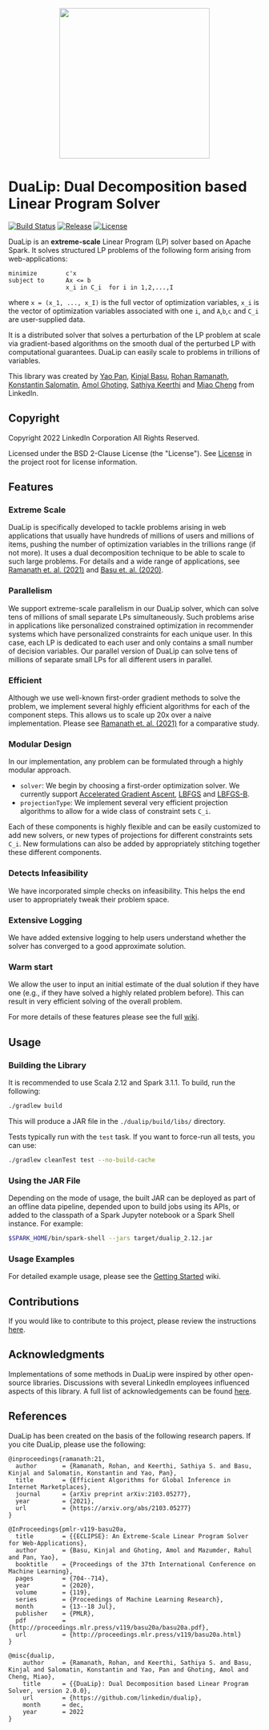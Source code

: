 <p align="center">
   <img src="https://github.com/linkedin/DuaLip/blob/master/logo.jpg" height="300">
</p>
   
# DuaLip: Dual Decomposition based Linear Program Solver
[![Build Status](https://github.com/linkedin/DuaLip/actions/workflows/ci.yml/badge.svg?branch=master&event=push)](https://github.com/linkedin/DuaLip/actions/workflows/ci.yml?query=branch%3Amaster+event%3Apush)
[![Release](https://img.shields.io/github/v/release/linkedin/DuaLip)](https://github.com/linkedin/DuaLip/releases/)
[![License](https://img.shields.io/badge/License-BSD%202--Clause-orange.svg)](LICENSE)

DuaLip is an **extreme-scale** Linear Program (LP) solver based on Apache Spark. It solves structured LP 
problems of the following form arising from web-applications:

```
minimize        c'x
subject to      Ax <= b
                x_i in C_i  for i in 1,2,...,I
```

where `x = (x_1, ..., x_I)` is the full vector of optimization variables, `x_i` is the vector of optimization
variables associated with one `i`, and `A`,`b`,`c` and `C_i` are 
user-supplied data.  
 
It is a distributed solver that solves a perturbation of the LP problem at scale 
via gradient-based algorithms on the smooth dual of the perturbed LP with 
computational guarantees. DuaLip can easily scale to problems in trillions of variables. 

This library was created by [Yao Pan](https://www.linkedin.com/in/panyaopy/), [Kinjal Basu](https://www.linkedin.com/in/kinjalbasu/), 
[Rohan Ramanath](https://www.linkedin.com/in/rohanramanath/), [Konstantin Salomatin](https://www.linkedin.com/in/ksalomatin/), [Amol Ghoting](https://www.linkedin.com/in/amolghoting/), [Sathiya Keerthi](https://www.linkedin.com/in/sathiya-keerthi-selvaraj-ba963414/) and 
[Miao Cheng](https://www.linkedin.com/in/miaocheng0808/) from LinkedIn.

## Copyright

Copyright 2022 LinkedIn Corporation
All Rights Reserved.

Licensed under the BSD 2-Clause License (the "License").
See [License](LICENSE) in the project root for license information.

## Features

### Extreme Scale
DuaLip is specifically developed to tackle problems arising in web applications that usually have hundreds of millions of users
and millions of items, pushing the number of optimization variables in the trillions range (if not more). It uses a dual 
decomposition technique to be able to scale to such large problems. For details and a wide range of applications, see [Ramanath et. al. (2021)](https://arxiv.org/pdf/2103.05277.pdf) and [Basu et. al. (2020)](http://proceedings.mlr.press/v119/basu20a/basu20a.pdf).

### Parallelism
We support extreme-scale parallelism in our DuaLip solver, which can solve tens of millions of small separate LPs simultaneously. Such problems arise in applications like personalized constrained optimization in recommender systems which have personalized constraints for each unique user. In this case, each LP is dedicated to each user and only contains a small number of decision variables. Our parallel version of DuaLip can solve tens of millions of separate small LPs for all different users in parallel.

### Efficient
Although we use well-known first-order gradient methods to solve the problem, we implement several highly efficient algorithms 
for each of the component steps. This allows us to scale up 20x over a naive 
implementation. Please see [Ramanath et. al. (2021)](https://arxiv.org/pdf/2103.05277.pdf) for a comparative study.

### Modular Design
In our implementation, any problem can be formulated through a highly modular approach.
* `solver`: We begin by choosing a first-order optimization solver. We currently support
[Accelerated Gradient Ascent](https://www.ceremade.dauphine.fr/~carlier/FISTA), [LBFGS](https://en.wikipedia.org/wiki/Limited-memory_BFGS) and [LBFGS-B](https://en.wikipedia.org/wiki/Limited-memory_BFGS).
* `projectionType`: We implement several very efficient projection algorithms to allow for a wide class of constraint
sets `C_i`. 

Each of these components is highly flexible and can be easily customized to add new solvers, or new types of projections
for different constraints sets `C_i`. New formulations can also be added by appropriately stitching together these different components.

### Detects Infeasibility
We have incorporated simple checks on infeasibility. This helps the end user to appropriately tweak their problem space.    

### Extensive Logging
We have added extensive logging to help users understand whether the solver has converged to a good approximate solution. 

### Warm start
We allow the user to input an initial estimate of the dual solution if they have one (e.g., if they have solved a highly related problem before). This can result in very efficient solving of the overall problem.
 
For more details of these features please see the full [wiki](https://linkedin.github.io/DuaLip/). 

## Usage

### Building the Library
It is recommended to use Scala 2.12 and Spark 3.1.1. To build, run the following:
```bash
./gradlew build
```
This will produce a JAR file in the ``./dualip/build/libs/`` directory.

Tests typically run with the `test` task. If you want to force-run all tests, you can use:
```bash
./gradlew cleanTest test --no-build-cache
```

### Using the JAR File
Depending on the mode of usage, the built JAR can be deployed as part of an offline data pipeline, depended 
upon to build jobs using its APIs, or added to the classpath of a Spark Jupyter notebook or a Spark Shell instance. For
example:
```bash
$SPARK_HOME/bin/spark-shell --jars target/dualip_2.12.jar
```

### Usage Examples
For detailed example usage, please see the [Getting Started](https://linkedin.github.io/DuaLip/get_started/index.html) wiki.

## Contributions
If you would like to contribute to this project, please review the instructions [here](contributions.md).

## Acknowledgments
Implementations of some methods in DuaLip were inspired by other open-source libraries. Discussions with several LinkedIn employees influenced
aspects of this library. A full list of acknowledgements can be found [here](acknowledgements.md).

## References
DuaLip has been created on the basis of the following research papers. If you cite DuaLip, please use the following:
```
@inproceedings{ramanath:21,
  author       = {Ramanath, Rohan, and Keerthi, Sathiya S. and Basu, Kinjal and Salomatin, Konstantin and Yao, Pan},
  title        = {Efficient Algorithms for Global Inference in Internet Marketplaces},
  journal      = {arXiv preprint arXiv:2103.05277},
  year         = {2021},
  url          = {https://arxiv.org/abs/2103.05277}
}

@InProceedings{pmlr-v119-basu20a,
  title        = {{ECLIPSE}: An Extreme-Scale Linear Program Solver for Web-Applications},
  author       = {Basu, Kinjal and Ghoting, Amol and Mazumder, Rahul and Pan, Yao},
  booktitle    = {Proceedings of the 37th International Conference on Machine Learning},
  pages        = {704--714},
  year         = {2020},
  volume       = {119},
  series       = {Proceedings of Machine Learning Research},
  month        = {13--18 Jul},
  publisher    = {PMLR},
  pdf          = {http://proceedings.mlr.press/v119/basu20a/basu20a.pdf},
  url          = {http://proceedings.mlr.press/v119/basu20a.html}
}

@misc{dualip,
    author     = {Ramanath, Rohan, and Keerthi, Sathiya S. and Basu, Kinjal and Salomatin, Konstantin and Yao, Pan and Ghoting, Amol and Cheng, Miao},
    title      = {{DuaLip}: Dual Decomposition based Linear Program Solver, version 2.0.0},
    url        = {https://github.com/linkedin/dualip},
    month      = dec,
    year       = 2022
}
```

